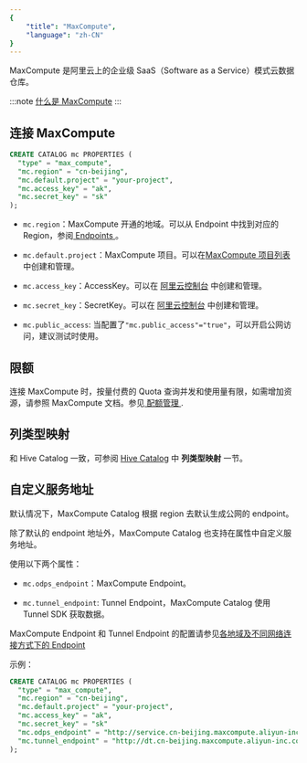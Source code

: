 ```yaml
---
{
    "title": "MaxCompute",
    "language": "zh-CN"
}
---
```


MaxCompute 是阿里云上的企业级 SaaS（Software as a Service）模式云数据仓库。

:::note
[什么是 MaxCompute](https://help.aliyun.com/zh/maxcompute/product-overview/what-is-maxcompute?spm=a2c4g.11174283.0.i1)
:::

## 连接 MaxCompute

```sql
CREATE CATALOG mc PROPERTIES (
  "type" = "max_compute",
  "mc.region" = "cn-beijing",
  "mc.default.project" = "your-project",
  "mc.access_key" = "ak",
  "mc.secret_key" = "sk"
);
```

* `mc.region`：MaxCompute 开通的地域。可以从 Endpoint 中找到对应的 Region，参阅[ Endpoints ](https://help.aliyun.com/zh/maxcompute/user-guide/endpoints?spm=a2c4g.11186623.0.0)。

* `mc.default.project`：MaxCompute 项目。可以在[MaxCompute 项目列表](https://maxcompute.console.aliyun.com/cn-beijing/project-list)中创建和管理。

* `mc.access_key`：AccessKey。可以在 [阿里云控制台](https://ram.console.aliyun.com/manage/ak) 中创建和管理。

* `mc.secret_key`：SecretKey。可以在 [阿里云控制台](https://ram.console.aliyun.com/manage/ak) 中创建和管理。

* `mc.public_access`: 当配置了`"mc.public_access"="true"`，可以开启公网访问，建议测试时使用。

## 限额

连接 MaxCompute 时，按量付费的 Quota 查询并发和使用量有限，如需增加资源，请参照 MaxCompute 文档。参见[ 配额管理 ](https://help.aliyun.com/zh/maxcompute/user-guide/manage-quotas-in-the-new-maxcompute-console).

## 列类型映射

和 Hive Catalog 一致，可参阅 [Hive Catalog](../../lakehouse/datalake/hive) 中 **列类型映射** 一节。

## 自定义服务地址

默认情况下，MaxCompute Catalog 根据 region 去默认生成公网的 endpoint。

除了默认的 endpoint 地址外，MaxCompute Catalog 也支持在属性中自定义服务地址。

使用以下两个属性：
* `mc.odps_endpoint`：MaxCompute Endpoint。

* `mc.tunnel_endpoint`: Tunnel Endpoint，MaxCompute Catalog 使用 Tunnel SDK 获取数据。

MaxCompute Endpoint 和 Tunnel Endpoint 的配置请参见[各地域及不同网络连接方式下的 Endpoint](https://help.aliyun.com/zh/maxcompute/user-guide/endpoints)

示例：

```sql
CREATE CATALOG mc PROPERTIES (
  "type" = "max_compute",
  "mc.region" = "cn-beijing",
  "mc.default.project" = "your-project",
  "mc.access_key" = "ak",
  "mc.secret_key" = "sk"
  "mc.odps_endpoint" = "http://service.cn-beijing.maxcompute.aliyun-inc.com/api",
  "mc.tunnel_endpoint" = "http://dt.cn-beijing.maxcompute.aliyun-inc.com"
);
```


